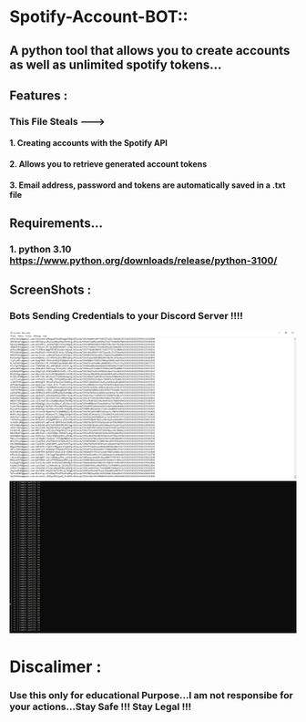 # Spotify-Account-BOT::
## A python tool that allows you to create accounts as well as unlimited spotify tokens...

## Features :
### This File  Steals --->
#### 1. Creating accounts with the Spotify API
#### 2. Allows you to retrieve generated account tokens
#### 3. Email address, password and tokens are automatically saved in a .txt file


## Requirements...
### 1. python 3.10 https://www.python.org/downloads/release/python-3100/


## ScreenShots :
### Bots Sending Credentials to your Discord Server !!!!
<img src="https://raw.githubusercontent.com/Jutsu777/Spotify-Account-BOT/main/accounts_github.PNG"></img>
<img src="https://raw.githubusercontent.com/Jutsu777/Spotify-Account-BOT/main/gen_github.PNG"></img>


# Discalimer :
### Use this only for educational Purpose...I am not responsibe for your actions...Stay Safe !!! Stay Legal !!!
 
